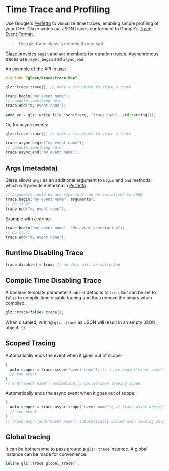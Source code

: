 # Time Trace and Profiling

Use Google's [Perfetto](https://ui.perfetto.dev/) to visualize time traces, enabling simple profiling of your C++. Glaze writes out JSON traces conformant to Google's [Trace Event Format](https://docs.google.com/document/d/1CvAClvFfyA5R-PhYUmn5OOQtYMH4h6I0nSsKchNAySU/preview).

> The glz::trace class is entirely thread safe.

Glaze provides `begin` and `end` members for duration traces. Asynchronous traces use `async_begin` and `async_end`.

An example of the API in use:

```c++
#include "glaze/trace/trace.hpp"

glz::trace trace{}; // make a structure to store a trace

trace.begin("my event name");
// compute something here
trace.end("my event name");
  
auto ec = glz::write_file_json(trace, "trace.json", std::string{});
```

Or, for async events:

```c++
glz::trace trace{}; // make a structure to store a trace

trace.async_begin("my event name");
// compute something here
trace.async_end("my event name");
```

## Args (metadata)

Glaze allows `args` as an additional argument to `begin` and `end` methods, which will provide metadata in [Perfetto](https://ui.perfetto.dev/).

```c++
// arguments could be any type that can be serialized to JSON
trace.begin("my event name", arguments);
// do stuff
trace.end("my event name");
```

Example with a string:

```c++
trace.begin("my event name", "My event description");
// do stuff
trace.end("my event name");
```

## Runtime Disabling Trace

```c++
trace.disabled = true; // no data will be collected
```

## Compile Time Disabling Trace

A boolean template parameter `Enabled` defaults to `true`, but can be set to `false` to compile time disable tracing and thus remove the binary when compiled.

```c++
glz::trace<false> trace{};
```

When disabled, writing `glz::trace` as JSON will result in an empty JSON object: `{}`

## Scoped Tracing

Automatically ends the event when it goes out of scope:

```c++
{
  auto scoper = trace.scope("event name"); // trace.begin("event name") called
  // run event
}
// end("event name") automatically called when leaving scope
```

Automatically ends the async event when it goes out of scope:

```c++
{
  auto scoper = trace.async_scope("event name"); // trace.async_begin("event name") called
  // run event
}
// trace.async_end("event name") automatically called when leaving scope
```

## Global tracing

It can be bothersome to pass around a `glz::trace` instance. A global instance can be made for convenience:

```c++
inline glz::trace global_trace{};
```
